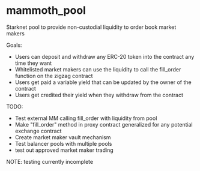 # mammoth_pool
Starknet pool to provide non-custodial liquidity to order book market makers


Goals:

* Users can deposit and withdraw any ERC-20 token into the contract any time they want
* Whitelisted market makers can use the liquidity to call the fill_order function on the zigzag contract
* Users get paid a variable yield that can be updated by the owner of the contract
* Users get credited their yield when they withdraw from the contract

TODO:

* Test external MM calling fill_order with liquidity from pool
* Make "fill_order" method in proxy contract generalized for any potential exchange contract
* Create market maker vault mechanism
* Test balancer pools with multiple pools
* test out approved market maker trading

NOTE: testing currently incomplete
